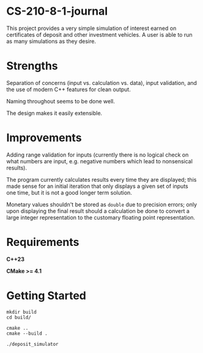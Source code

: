 # CS-210-8-1-journal

This project provides a very simple simulation of interest earned on certificates of deposit and other investment vehicles. A user is able to run as many simulations as they desire.

# Strengths
Separation of concerns (input vs. calculation vs. data), input validation, and the use of modern C++ features for clean output.

Naming throughout seems to be done well.

The design makes it easily extensible.

# Improvements
Adding range validation for inputs (currently there is no logical check on what numbers are input, e.g. negative numbers which lead to nonsensical results).

The program currently calculates results every time they are displayed; this made sense for an initial iteration that only displays a given set of inputs one time, but it is not a good longer term solution.

Monetary values shouldn't be stored as `double` due to precision errors; only upon displaying the final result should a calculation be done to convert a large integer representation to the customary floating point representation.

# Requirements
**C++23**

**CMake >= 4.1**

# Getting Started
```shell
mkdir build
cd build/

cmake ..
cmake --build .

./deposit_simulator
